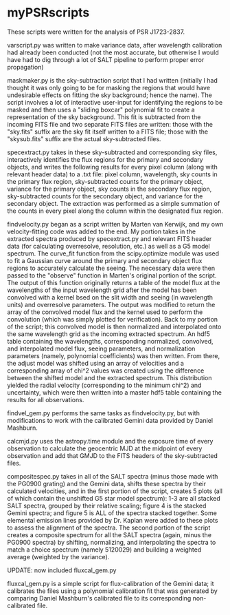myPSRscripts
============

These scripts were written for the analysis of PSR J1723-2837.

varscript.py was written to make variance data, after wavelength calibration had already been conducted (not the most accurate, but otherwise I would have had to dig through a lot of SALT pipeline to perform proper error propagation)

maskmaker.py is the sky-subtraction script that I had written (initially I had thought it was only going to be for masking the regions that would have undesirable effects on fitting the sky background; hence the name).  The script involves a lot of interactive user-input for identifying the regions to be masked and then uses a "sliding boxcar" polynomial fit to create a representation of the sky background.  This fit is subtracted from the incoming FITS file and two separate FITS files are written: those with the "sky.fits" suffix are the sky fit itself written to a FITS file; those with the "skysub.fits" suffix are the actual sky-subtracted files.

specextract.py takes in these sky-subtracted and corresponding sky files, interactively identifies the flux regions for the primary and secondary objects, and writes the following results for every pixel column (along with relevant header data) to a .txt file: pixel column, wavelength, sky counts in the primary flux region, sky-subtracted counts for the primary object, variance for the primary object, sky counts in the secondary flux region, sky-subtracted counts for the secondary object, and variance for the secondary object.  The extraction was performed as a simple summation of the counts in every pixel along the column within the designated flux region.

findvelocity.py began as a script written by Marten van Kerwijk, and my own velocity-fitting code was added to the end.  My portion takes in the extracted spectra produced by specextract.py and relevant FITS header data (for calculating overresolve, resolution, etc.) as well as a G5 model spectrum.  The curve_fit function from the scipy.optimize module was used to fit a Gaussian curve around the primary and secondary object flux regions to accurately calculate the seeing.   The necessary data were then passed to the "observe" function in Marten's original portion of the script.  The output of this function originally returns a table of the model flux at the wavelengths of the input wavelength grid after the model has been convolved with a kernel bsed on the slit width and seeing (in wavelength units) and overresolve parameters.  The output was modified to return the array of the convolved model flux and the kernel used to perform the convolution (which was simply plotted for verification).  Back to my portion of the script; this convolved model is then normalized and interpolated onto the same wavelength grid as the incoming extracted spectrum.  An hdf5 table containing the wavelengths, corresponding normalized, convolved, and interpolated model flux, seeing parameters, and normalization parameters (namely, polynomial coefficients) was then written.  From there, the adjust model was shifted using an array of velocities and a corresponding array of chi^2 values was created using the difference between the shifted model and the extracted spectrum.  This distribution yielded the radial velocity (corresponding to the minimum chi^2) and uncertainty, which were then written into a master hdf5 table containing the results for all observations.

findvel_gem.py performs the same tasks as findvelocity.py, but with modifications to work with the calibrated Gemini data provided by Daniel Mashburn.

calcmjd.py uses the astropy.time module and the exposure time of every observation to calculate the geocentric MJD at the midpoint of every observation and add that GMJD to the FITS headers of the sky-subtracted files.

compositespec.py takes in all of the SALT spectra (minus those made with the PG0900 grating) and the Gemini data, shifts these spectra by their calculated velocities, and in the first portion of the script, creates 5 plots (all of which contain the unshifted G5 star model spectrum): 1-3 are all stacked SALT spectra, grouped by their relative scaling; figure 4 is the stacked Gemini spectra; and figure 5 is ALL of the spectra stacked together.  Some elemental emission lines provided by Dr. Kaplan were added to these plots to assess the alignment of the spectra.  The second portion of the script creates a composite spectrum for all the SALT spectra (again, minus the PG0900 spectra) by shifting, normalizing, and interpolating the spectra to match a choice spectrum (namely 5120029) and building a weighted average (weighted by the variance).

UPDATE: now included fluxcal_gem.py

fluxcal_gem.py is a simple script for flux-calibration of the Gemini data; it calibrates the files using a polynomial calibration fit that was generated by comparing Daniel Mashburn's calibrated file to its corresponding non-calibrated file.
